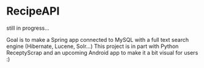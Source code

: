 # RecipeAPI
 
still in progress...

Goal is to make a Spring app connected to MySQL with a full text search engine (Hibernate, Lucene, Solr...) 
This project is in part with Python ReceptyScrap and an upcoming Android app to make it a bit visual for users :)
